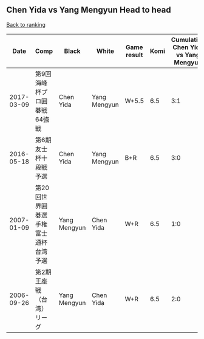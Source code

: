 ## Chen Yida vs Yang Mengyun Head to head

[Back to ranking](../../index.md)




| **Date** | **Comp** | **Black** | **White** | **Game result** | **Komi** | **Cumulative Chen Yida vs Yang Mengyun** | **Chen Yida streak** | **Yang Mengyun streak** | 
| --- | --- | --- | --- | --- | --- | --- | --- | --- |
| 2017-03-09 | 第9回海峰杯プロ囲碁戦64強戦 | Chen Yida | Yang Mengyun | W+5.5 | 6.5 | 3:1 | 0 | 1 | 
| 2016-05-18 | 第6期友士杯十段戦予選 | Chen Yida | Yang Mengyun | B+R | 6.5 | 3:0 | 3 | 0 | 
| 2007-01-09 | 第20回世界囲碁選手権富士通杯台湾予選 | Yang Mengyun | Chen Yida | W+R | 6.5 | 1:0 | 1 | 0 | 
| 2006-09-26 | 第2期王座戦（台湾）リーグ | Yang Mengyun | Chen Yida | W+R | 6.5 | 2:0 | 2 | 0 |




